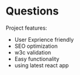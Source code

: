 # Questions


Project features:

- User Exprience friendly
- SEO optimization
- w3c validation
- Easy functionality
- using latest react app
